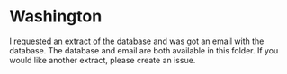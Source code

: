 # Washington

I [requested an extract of the database](https://www.sos.wa.gov/elections/vrdb/extract-requests.aspx) and was got an email with the database.  The database and email are both available in this folder.  If you would like another extract, please create an issue.